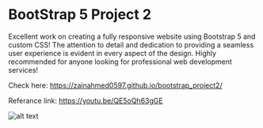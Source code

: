 # BootStrap 5 Project 2

Excellent work on creating a fully responsive website using Bootstrap 5 and custom CSS! The attention to detail and dedication to providing a seamless user experience is evident in every aspect of the design. Highly recommended for anyone looking for professional web development services!

Check here: https://zainahmed0597.github.io/bootstrap_project2/

Referance link: https://youtu.be/QE5oQh63gGE

![alt text](images/screen_shot.png)
